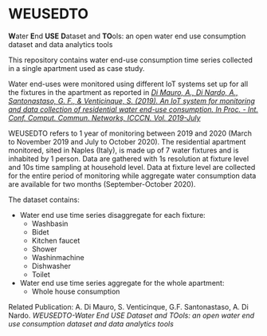 # WEUSEDTO
**W**ater **E**nd **USE** **D**ataset and **TO**ols: an open water end use consumption dataset and data analytics tools

This repository contains water end-use consumption time series collected in a single apartment used as case study. 

Water end-uses were monitored using different IoT systems set up for all the fixtures in the apartment as reported in  [*Di Mauro, A., Di Nardo, A., Santonastaso, G. F., & Venticinque, S. (2019). An IoT system for monitoring and data collection of residential water end-use consumption. In Proc. - Int. Conf. Comput. Commun. Networks, ICCCN. Vol. 2019-July*](https://www.researchgate.net/publication/334957395_An_IoT_System_for_Monitoring_and_Data_Collection_of_Residential_Water_End-Use_Consumption) 

WEUSEDTO refers to 1 year of monitoring between 2019 and 2020 (March to November 2019 and July to October 2020). The residential apartment monitored, sited in Naples (Italy), is made up of 7 water fixtures and is inhabited by 1 person. Data are gathered with 1s resolution at fixture level and 10s time sampling at household level. Data at fixture level are collected for the entire period of monitoring while aggregate water consumption data are available for two months (September-October 2020).


The dataset contains:
* Water end use time series disaggregate for each fixture:
   * Washbasin
   * Bidet
   * Kitchen faucet
   * Shower
   * Washinmachine
   * Dishwasher
   * Toilet
* Water end use time series aggregate for the whole apartment:
   * Whole house consumption

Related Publication: A. Di Mauro, S. Venticinque, G.F. Santonastaso, A. Di Nardo. *WEUSEDTO-Water End USE Dataset and TOols: an open water end use consumption dataset and data analytics tools*
